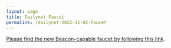 ```yaml
---
layout: page
title: Dailynet Faucet
permalink: /dailynet-2022-11-02-faucet
---
```


[Please find the new Beacon-capable faucet by following this link](https://faucet.dailynet-2022-11-02.teztnets.xyz).
